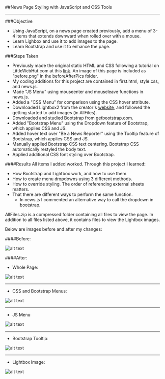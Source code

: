 ##News Page Styling with JavaScript and CSS Tools
___
###Objective
* Using JavaScript, on a news page created previously, add a menu of 3-4 items that extends downward when rolled over with a mouse.
* Learn Lighbox and use it to add images to the page.
* Learn Bootstrap and use it to enhance the page.

###Steps Taken
* Previously made the original static HTML and CSS following a tutorial on LittleWebHut.com at this [link]. An image of this page is included as "before.png" in the beforeAfterPics folder.
* My coding additions for this project are contained in first.html, style.css, and news.js.
* Made "JS Menu" using mouseenter and mouseleave functions in news.js.
* Added a "CSS Menu" for comparison using the CSS hover attribute.
* Downloaded Lightbox2 from the creator's [website], and followed the getting started to add images (in AllFiles).
* Downloaded and studied Bootstrap from getbootstrap.com.
* Added "Bootstrap Menu" using the Dropdown feature of Bootstrap, which applies CSS and JS.
* Added hover text over "Be a News Reporter" using the Tooltip feature of Bootstrap, which applies CSS and JS.
* Manually applied Bootstrap CSS text centering. Bootstrap CSS automatically restyled the body text.
* Applied additional CSS font styling over Bootstrap.

[link]: http://www.littlewebhut.com/html5/css_layout/
[website]: http://lokeshdhakar.com/projects/lightbox2/
####Results
All items I added worked. Through this project I learned:
* How Bootstrap and Lightbox work, and how to use them.
* How to create menu dropdowns using 3 different methods.
* How to override styling. The order of referencing external sheets matters.
* That there are different ways to perform the same function.
  * In news.js I commented an alternative way to call the dropdown in bootstrap.

AllFiles.zip is a compressed folder containing all files to view the page. In addition to all files listed above, it contains files to view the Lightbox images.

Below are images before and after my changes: 

####Before:</br>

![alt text](https://github.com/rebeccapizano/Portfolio/blob/master/JavaScript/MenuExercise/beforeAfterPics/before.PNG)

####After: </br>

* Whole Page:

![alt text](https://github.com/rebeccapizano/Portfolio/blob/master/JavaScript/MenuExercise/beforeAfterPics/after1.png)

---
* CSS and Bootstrap Menus:

![alt text](https://github.com/rebeccapizano/Portfolio/blob/master/JavaScript/MenuExercise/beforeAfterPics/after2.png)

---
* JS Menu

![alt text](https://github.com/rebeccapizano/Portfolio/blob/master/JavaScript/MenuExercise/beforeAfterPics/after3.png)

---
* Bootstrap Tooltip:

![alt text](https://github.com/rebeccapizano/Portfolio/blob/master/JavaScript/MenuExercise/beforeAfterPics/after4.png)

---
* Lightbox Image:

![alt text](https://github.com/rebeccapizano/Portfolio/blob/master/JavaScript/MenuExercise/beforeAfterPics/after6.png)
